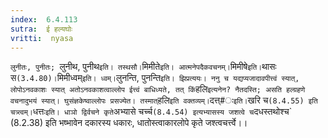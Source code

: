 ```yaml
---
index:  6.4.113
sutra:  ई हल्यघोः
vritti:  nyasa
---
```


`लुनीतः, पुनीतः; `लुनीथ, पुनीथ` इति। तस्थसौ। `मिमीते` इति। आत्मनेपदैकवचनम्। `मिमीषे` इति। `थासः स` (3.4.80)। `मिमीध्वम्` इति। ध्वम्। `लुनन्ति, पुनन्ति` इति। झिप्रत्ययः।
ननु च यद्यप्यजादावपीत्त्वं स्यात्, लोपोऽनवकाशः स्यात् अतोऽनवकाशत्वाल्लोप ईत्त्वं बाधिध्यते, तत् किं `हलि` इत्यनेन? नैतदस्ति; असति हल्ग्रहणे वचनादुभयं स्यात्। घुसंज्ञकेष्वाल्लोपः प्रसज्येत। तस्मात् `हलि` इति वक्तव्यम्। `दत्त्#ः` इति। `खरि च` (8.4.55) इति चत्र्त्वम्। `धत्तः` इति। धाञो द्विर्वचने कृते `अभ्यासे चर्च्च` (8.4.54) इत्यभ्यासस्य जशत्वे च `दधस्तथोश्च` (8.2.38) इति भष्भावेन दकारस्य धकारः, धातोस्त्वाकारलोपे कृते जश्त्वचर्त्त्वे।।

